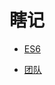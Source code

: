 # 瞎记

- [ES6](https://github.com/meikidd/blind/blob/master/ES6.md)

- [团队](https://github.com/meikidd/blind/blob/master/team.md)
